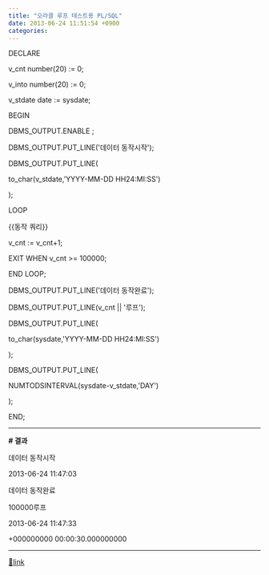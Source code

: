 ```yaml
---
title: "오라클 루프 테스트용 PL/SQL"
date: 2013-06-24 11:51:54 +0900
categories: 
---
```

  

DECLARE

  


v_cnt number(20) := 0;

v_into number(20) := 0;

v_stdate date := sysdate;

  


BEGIN

  


DBMS_OUTPUT.ENABLE ;

  


DBMS_OUTPUT.PUT_LINE('데이터 동작시작');

  


DBMS_OUTPUT.PUT_LINE(

to_char(v_stdate,'YYYY-MM-DD HH24:MI:SS')

);

  
  


LOOP

  


{{동작 쿼리}}

  


v_cnt := v_cnt+1;

  


EXIT WHEN v_cnt &gt;= 100000;

  


END LOOP;

DBMS_OUTPUT.PUT_LINE('데이터 동작완료');

DBMS_OUTPUT.PUT_LINE(v_cnt || '루프');

DBMS_OUTPUT.PUT_LINE(

to_char(sysdate,'YYYY-MM-DD HH24:MI:SS')

);

DBMS_OUTPUT.PUT_LINE(

NUMTODSINTERVAL(sysdate-v_stdate,'DAY')

);

  


END;           

  


- - - - - -

**# 결과**

데이터 동작시작

2013-06-24 11:47:03

데이터 동작완료

100000루프

2013-06-24 11:47:33

+000000000 00:00:30.000000000



  
  


  ***
[🔗link](http://www.mins01.com/mh/tech/read/841)